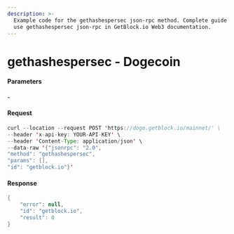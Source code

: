 ```yaml
---
description: >-
  Example code for the gethashespersec json-rpc method. Сomplete guide on how to
  use gethashespersec json-rpc in GetBlock.io Web3 documentation.
---
```


# gethashespersec - Dogecoin

#### Parameters

\-

#### Request

```java
curl --location --request POST 'https://doge.getblock.io/mainnet/' \
--header 'x-api-key: YOUR-API-KEY' \
--header 'Content-Type: application/json' \
--data-raw '{"jsonrpc": "2.0",
"method": "gethashespersec",
"params": [],
"id": "getblock.io"}'
```

#### Response

```java
{
    "error": null,
    "id": "getblock.io",
    "result": 0
}
```

